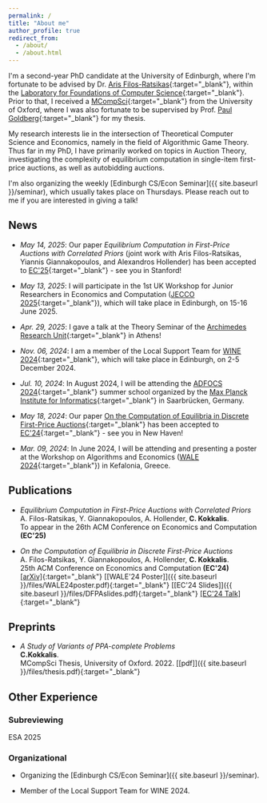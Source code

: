 ```yaml
---
permalink: /
title: "About me"
author_profile: true
redirect_from: 
  - /about/
  - /about.html
---
```



I'm a second-year PhD candidate at the University of Edinburgh, where I'm fortunate to be advised by Dr. [Aris Filos-Ratsikas](https://arisfilosratsikas.com/){:target="_blank"}, within the [Laboratory for Foundations of Computer Science](https://web.inf.ed.ac.uk/lfcs){:target="_blank"}.
Prior to that, I received a [MCompSci](https://www.ox.ac.uk/admissions/undergraduate/courses/course-listing/computer-science){:target="_blank"} from the University of Oxford, where I was also fortunate to be supervised by Prof. [Paul Goldberg](https://www.cs.ox.ac.uk/people/paul.goldberg/index1.html){:target="_blank"} for my thesis.

My research interests lie in the intersection of Theoretical Computer Science and Economics, namely in the field of Algorithmic Game Theory. Thus far in my PhD, I have primarily worked on topics in Auction Theory, investigating the complexity of equilibrium computation in single-item first-price auctions, as well as autobidding auctions.

I'm also organizing the weekly [Edinburgh CS/Econ Seminar]({{ site.baseurl }}/seminar), which usually takes place on Thursdays.
Please reach out to me if you are interested in giving a talk!

## News

* _May 14, 2025_: Our paper _Equilibrium Computation in First-Price Auctions with Correlated Priors_ (joint work with Aris Filos-Ratsikas, Yiannis Giannakopoulos, and Alexandros Hollender) has been accepted to [EC'25](https://ec25.sigecom.org/){:target="_blank"} - see you in Stanford!

* _May 13, 2025_: I will participate in the 1st UK Workshop for Junior Researchers in Economics and Computation ([JECCO 2025](https://jecco2025.gitlab.io/){:target="_blank"}), which will take place in Edinburgh, on 15-16 June 2025.

* _Apr. 29, 2025_: I gave a talk at the Theory Seminar of the [Archimedes Research Unit](https://archimedesai.gr/en/){:target="_blank"} in Athens! 

* _Nov. 06, 2024_: I am a member of the Local Support Team for [WINE 2024](https://wine2024.org/){:target="_blank"}, which will take place in Edinburgh, on 2-5 December 2024.

* _Jul. 10, 2024_: In August 2024, I will be attending the [ADFOCS 2024](https://conferences.mpi-inf.mpg.de/adfocs24/){:target="_blank"} summer school organized by the [Max Planck Institute for Informatics](https://www.mpi-inf.mpg.de/home){:target="_blank"} in Saarbrücken, Germany.

* _May 18, 2024_: Our paper [On the Computation of Equilibria in Discrete First-Price Auctions](https://arxiv.org/abs/2402.12068){:target="_blank"} has been accepted to [EC'24](https://ec24.sigecom.org/){:target="_blank"} - see you in New Haven!

* _Mar. 09, 2024_: In June 2024, I will be attending and presenting a poster at the Workshop on Algorithms and Economics ([WALE 2024](https://wale.gr/2024/){:target="_blank"}) in Kefalonia, Greece.


## Publications

* _Equilibrium Computation in First-Price Auctions with Correlated Priors_\
A. Filos-Ratsikas, Y. Giannakopoulos, A. Hollender, **C. Kokkalis**.\
To appear in the 26th ACM Conference on Economics and Computation **(EC'25)**

* _On the Computation of Equilibria in Discrete First-Price Auctions_\
A. Filos-Ratsikas, Y. Giannakopoulos, A. Hollender, **C. Kokkalis**.\
25th ACM Conference on Economics and Computation **(EC'24)**\
[[arXiv]](https://arxiv.org/abs/2402.12068){:target="_blank"} [[WALE'24 Poster]]({{ site.baseurl }}/files/WALE24poster.pdf){:target="_blank"} [[EC'24 Slides]]({{ site.baseurl }}/files/DFPAslides.pdf){:target="_blank"} [[EC'24 Talk]](https://www.youtube.com/watch?v=e3685WqhtRY){:target="_blank"}

## Preprints

* _A Study of Variants of PPA-complete Problems_\
**C.Kokkalis**.\
MCompSci Thesis, University of Oxford. 2022. [[pdf]]({{ site.baseurl }}/files/thesis.pdf){:target="_blank"}

## Other Experience
### Subreviewing
ESA 2025

### Organizational
* Organizing the [Edinburgh CS/Econ Seminar]({{ site.baseurl }}/seminar).

* Member of the Local Support Team for WINE 2024.